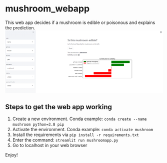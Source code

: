 # mushroom_webapp
This web app decides if a mushroom is edible or poisonous and explains the prediction.
![preview](img/example.png)


## Steps to get the web app working
1. Create a new environment. Conda example: `conda create --name mushroom python=3.8 pip`
2. Activate the environment. Conda example: `conda activate mushroom`
3. Install the requirements via `pip install -r requirements.txt`
4. Enter the command: `streamlit run mushroomapp.py` 
5. Go to localhost in your web browser

Enjoy!
